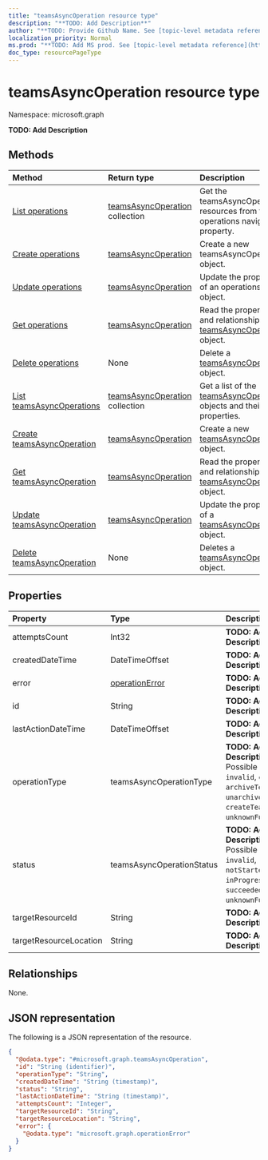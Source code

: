 ```yaml
---
title: "teamsAsyncOperation resource type"
description: "**TODO: Add Description**"
author: "**TODO: Provide Github Name. See [topic-level metadata reference](https://msgo.azurewebsites.net/add/document/guidelines/metadata.html#topic-level-metadata)**"
localization_priority: Normal
ms.prod: "**TODO: Add MS prod. See [topic-level metadata reference](https://msgo.azurewebsites.net/add/document/guidelines/metadata.html#topic-level-metadata)**"
doc_type: resourcePageType
---
```


# teamsAsyncOperation resource type

Namespace: microsoft.graph

**TODO: Add Description**

## Methods
|Method|Return type|Description|
|:---|:---|:---|
|[List operations](../api/team-list-operations.md)|[teamsAsyncOperation](../resources/teamsasyncoperation.md) collection|Get the teamsAsyncOperation resources from the operations navigation property.|
|[Create operations](../api/team-post-operations.md)|[teamsAsyncOperation](../resources/teamsasyncoperation.md)|Create a new teamsAsyncOperation object.|
|[Update operations](../api/team-update-operations.md)|[teamsAsyncOperation](../resources/teamsasyncoperation.md)|Update the properties of an operations object.|
|[Get operations](../api/team-get-teamsasyncoperation.md)|[teamsAsyncOperation](../resources/teamsasyncoperation.md)|Read the properties and relationships of a [teamsAsyncOperation](../resources/teamsasyncoperation.md) object.|
|[Delete operations](../api/team-delete-operations.md)|None|Delete a [teamsAsyncOperation](../resources/teamsasyncoperation.md) object.|
|[List teamsAsyncOperations](../api/teamsasyncoperation-list.md)|[teamsAsyncOperation](../resources/teamsasyncoperation.md) collection|Get a list of the [teamsAsyncOperation](../resources/teamsasyncoperation.md) objects and their properties.|
|[Create teamsAsyncOperation](../api/teamsasyncoperation-create.md)|[teamsAsyncOperation](../resources/teamsasyncoperation.md)|Create a new [teamsAsyncOperation](../resources/teamsasyncoperation.md) object.|
|[Get teamsAsyncOperation](../api/teamsasyncoperation-get.md)|[teamsAsyncOperation](../resources/teamsasyncoperation.md)|Read the properties and relationships of a [teamsAsyncOperation](../resources/teamsasyncoperation.md) object.|
|[Update teamsAsyncOperation](../api/teamsasyncoperation-update.md)|[teamsAsyncOperation](../resources/teamsasyncoperation.md)|Update the properties of a [teamsAsyncOperation](../resources/teamsasyncoperation.md) object.|
|[Delete teamsAsyncOperation](../api/teamsasyncoperation-delete.md)|None|Deletes a [teamsAsyncOperation](../resources/teamsasyncoperation.md) object.|

## Properties
|Property|Type|Description|
|:---|:---|:---|
|attemptsCount|Int32|**TODO: Add Description**|
|createdDateTime|DateTimeOffset|**TODO: Add Description**|
|error|[operationError](../resources/operationerror.md)|**TODO: Add Description**|
|id|String|**TODO: Add Description**|
|lastActionDateTime|DateTimeOffset|**TODO: Add Description**|
|operationType|teamsAsyncOperationType|**TODO: Add Description**. Possible values are: `invalid`, `cloneTeam`, `archiveTeam`, `unarchiveTeam`, `createTeam`, `unknownFutureValue`.|
|status|teamsAsyncOperationStatus|**TODO: Add Description**. Possible values are: `invalid`, `notStarted`, `inProgress`, `succeeded`, `failed`, `unknownFutureValue`.|
|targetResourceId|String|**TODO: Add Description**|
|targetResourceLocation|String|**TODO: Add Description**|

## Relationships
None.

## JSON representation
The following is a JSON representation of the resource.
<!-- {
  "blockType": "resource",
  "keyProperty": "id",
  "@odata.type": "microsoft.graph.teamsAsyncOperation",
  "baseType": "",
  "openType": true
}
-->
``` json
{
  "@odata.type": "#microsoft.graph.teamsAsyncOperation",
  "id": "String (identifier)",
  "operationType": "String",
  "createdDateTime": "String (timestamp)",
  "status": "String",
  "lastActionDateTime": "String (timestamp)",
  "attemptsCount": "Integer",
  "targetResourceId": "String",
  "targetResourceLocation": "String",
  "error": {
    "@odata.type": "microsoft.graph.operationError"
  }
}
```

